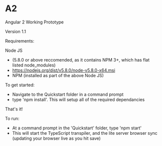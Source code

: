# A2
Angular 2 Working Prototype

Version 1.1

Requirements:

Node JS 
- (5.8.0 or above reccomended, as it contains NPM 3+, which has flat listed node_modules)
- https://nodejs.org/dist/v5.8.0/node-v5.8.0-x64.msi
- NPM (installed as part of the above Node JS)

To get started:

- Navigate to the Quickstart folder in a command prompt
- type 'npm install'. This will setup all of the required dependancies

That's it!

To run:

- At a command prompt in the 'Quickstart' folder, type 'npm start' 
- This will start the TypeScript transpiler, and the lite server browser
  sync (updating your browser live as you hit save)

